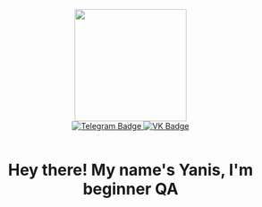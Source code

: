 <div id="header" align="center">
    <img src="https://user-images.githubusercontent.com/74038190/235224431-e8c8c12e-6826-47f1-89fb-2ddad83b3abf.gif" width="200"/>
</div>
<div id="badges" align="center">
    <a href="https://t.me/Yannift">
        <img src="https://img.shields.io/badge/Telegram-blue?style=for-the-badge&logo=telegram&logoColor=white" alt="Telegram Badge"/>
    </a>
    <a href="https://vk.com/yourmaker97">
        <img src="https://img.shields.io/badge/VK-blue?style=for-the-badge&logo=VK&logoColor=white" alt="VK Badge"/>
    </a>
    <a> <p>
        <img src="https://komarev.com/ghpvc/?username=Yannift&style=flat-square&color=blue" alt=""/>
	<h1>
            Hey there! My name's Yanis, I'm beginner QA 
        </h1>    
    </a> </p>
</div>
